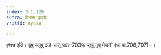 ```yaml
---
index: 3.1.120
sutra: विभाषा कृवृषोः
vritti: nyasa

---
```

`वृषेश्च` इति। वृषु प्प्लुषु दाहे-धातु पाठः-703फ् प्लुषु मृषु मेचने` (धा.पा.706,707)।।